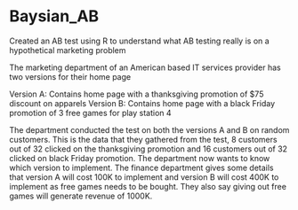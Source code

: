 # Baysian_AB

Created an AB test using R to understand what AB testing really is on a hypothetical marketing problem

The marketing department of an American based IT services provider has two versions for their home page

Version A: Contains home page with a thanksgiving promotion of $75 discount on apparels 
Version B: Contains home page with a black Friday promotion of 3 free games for play station 4 

The department conducted the test on both the versions A and B on random customers. This is the data that they gathered from the test, 8 customers out of 32 clicked on the thanksgiving promotion and 16 customers out of 32 clicked on black Friday promotion. The department now wants to know which version to implement. The finance department gives some details that version A will cost 100K to implement and version B will cost 400K to implement as free games needs to be bought. They also say giving out free games will generate revenue of 1000K. 


